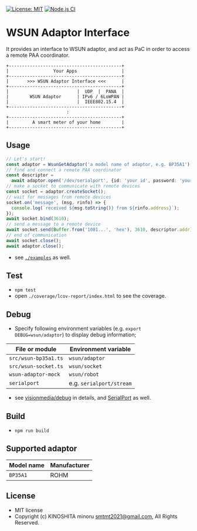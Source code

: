 [![License: MIT](https://img.shields.io/badge/License-MIT-green.svg)](https://opensource.org/licenses/MIT)
[![Node.js CI](https://github.com/smtmt2021/wsun-adaptor/workflows/Node.js%20CI/badge.svg)](https://github.com/smtmt2021/wsun-adaptor/actions?query=workflow%3A%22Node.js+CI%22)

# WSUN Adaptor Interface

It provides an interface to WSUN adaptor,
and act as PaC in order to access a remote PAA coordinator.

```
+-------------------------------------------+
|                 Your Apps                 |
+-------------------------------------------+
|       >>> WSUN Adaptor Interface <<<      |
+-------------------------------------------+
|                          |  UDP  |  PANA  |
|        WSUN Adaptor      | IPv6 / 6LoWPAN |
|                          |  IEEE802.15.4  |
+-------------------------------------------+
                       :
+-------------------------------------------+
|         A smart meter of your home        |
+-------------------------------------------+
```

## Usage

```typescript
// Let's start!
const adaptor = WsunGetAdaptor('a model name of adaptor, e.g. BP35A1');
// find and connect a remote PAA coordinator
const descriptor = 
  await adaptor.open('/dev/serialport', {id: 'your id', password: 'your password'});
// make a socket to communicate with remote devices
const socket = adaptor.createSocket();
// wait for messages from remote devices
socket.on('message', (msg, rinfo) => {
  console.log(`received ${msg.toString()} from ${rinfo.address}`);
});
await socket.bind(3610);
// send a message to a remote device
await socket.send(Buffer.from('1081...', 'hex'), 3610, descriptor.addr);
// end of communication
await socket.close();
await adaptor.close();
```
- see [`./examples`](./examples) as well.

## Test

- `npm test`
- open `./coverage/lcov-report/index.html` to see the coverage.

## Debug

- Specify following environment variables (e.g. `export DEBUG=wsun/adaptor`) to display debug information;

File or module                    | Environment variable
----------------------------------|---------------------
`src/wsun-bp35a1.ts`              | `wsun/adaptor`
`src/wsun-socket.ts`              | `wsun/socket`
`wsun-adaptor-mock`               | `wsun/robot`
`serialport`                      | e.g. `serialport/stream`

- see [visionmedia/debug](https://github.com/visionmedia/debug#readme) in details, and [SerialPort](https://serialport.io/docs/guide-debugging) as well.

## Build
- `npm run build`

## Supported adaptor

| Model name | Manufacturer
-------------|-------------
| `BP35A1`   | ROHM

## License
- MIT license
- Copyright (c) KINOSHITA minoru <smtmt2021@gmail.com>, All Rights Reserved.
